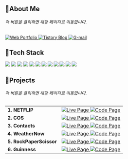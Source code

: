 ## 📍About Me
###### 각 버튼을 클릭하면 해당 페이지로 이동합니다.
<div>
	<a href="https://portfolio-syr.netlify.app/" target="_blank" rel="noopener noreferrer">
	  <img src="https://img.shields.io/badge/web portfolio-0f0f0f?style=for-the-badge&logo=react&logoColor=white" alt="Web Portfolio">
	</a>
 	<a href="https://garrypeggyngowan.tistory.com/" target="_blank" rel="noopener noreferrer">
	  <img src="https://img.shields.io/badge/tistory blog-ff5c4c?style=for-the-badge&logo=tistory&logoColor=white" alt="Tistory Blog">
	</a>
	<a href="mailto:miruyseong@gmail.com">
	  <img src="https://img.shields.io/badge/gmail-4385f5?style=for-the-badge&logo=gmail&logoColor=white" alt="G-mail">
	</a>
</div>

## 📍Tech Stack
<div>
	<img src="https://img.shields.io/badge/JavaScript-F7DF1E?style=for-the-badge&logo=javascript&logoColor=black">
	<img src="https://img.shields.io/badge/React-61DAFB?style=for-the-badge&logo=react&logoColor=black">
	<img src="https://img.shields.io/badge/React Query-FF4154?style=for-the-badge&logo=reactquery&logoColor=white">
	<img src="https://img.shields.io/badge/Redux-764ABC?style=for-the-badge&logo=redux&logoColor=white">
	<img src="https://img.shields.io/badge/Redux Thunk-76B83F?style=for-the-badge&logo=redux&logoColor=white">
	<img src="https://img.shields.io/badge/Framer Motion-0055FF?style=for-the-badge&logo=framer&logoColor=white">
	<img src="https://img.shields.io/badge/React Router-CA4245?style=for-the-badge&logo=reactrouter&logoColor=white">
	<img src="https://img.shields.io/badge/Json Server-000000?style=for-the-badge&logo=json&logoColor=white">
	<img src="https://img.shields.io/badge/Bootstrap-7952B3?style=for-the-badge&logo=bootstrap&logoColor=white">
	<img src="https://img.shields.io/badge/CSS-1572B6?style=for-the-badge&logo=css3&logoColor=white"> 
	<img src="https://img.shields.io/badge/HTML-E34F26?style=for-the-badge&logo=html5&logoColor=white"> 
	<img src="https://img.shields.io/badge/API Call-E3695F?style=for-the-badge&logoColor=white">   
</div>

## 📍Projects
###### 각 버튼을 클릭하면 해당 페이지로 이동합니다.
<table>
  <tbody>
    <tr>
      <td><strong>1. NETFLIP</strong></td>
      <td>
        <a href="https://netflip-syr.netlify.app/" target="_blank" rel="noopener noreferrer">
          <img src="https://img.shields.io/badge/Live%20Page-c5150c?style=for-the-badge&logoColor=black" alt="Live Page">
        </a>
        <a href="https://github.com/seongyurim/netflip-streaming-app-2024" target="_blank" rel="noopener noreferrer">
          <img src="https://img.shields.io/badge/Code%20Page-DC736D?style=for-the-badge&logoColor=black" alt="Code Page">
        </a>
      </td>
    </tr>
    <tr>
      <td><strong>2. COS</strong></td>
      <td>
        <a href="https://cos-syr.netlify.app/" target="_blank" rel="noopener noreferrer">
          <img src="https://img.shields.io/badge/Live%20Page-0f0f0f?style=for-the-badge&logoColor=black" alt="Live Page">
        </a>
        <a href="https://github.com/seongyurim/netflip-streaming-app-2024" target="_blank" rel="noopener noreferrer">
          <img src="https://img.shields.io/badge/Code%20Page-6F6F6F?style=for-the-badge&logoColor=black" alt="Code Page">
        </a>
      </td>
    </tr>
    <tr>
      <td><strong>3. Contacts</strong></td>
      <td>
        <a href="https://seongyurim.github.io/contacts-redux-2024/" target="_blank" rel="noopener noreferrer">
          <img src="https://img.shields.io/badge/Live%20Page-06402b?style=for-the-badge&logoColor=black" alt="Live Page">
        </a>
        <a href="https://github.com/seongyurim/contacts-redux-2024" target="_blank" rel="noopener noreferrer">
          <img src="https://img.shields.io/badge/Code%20Page-6A8C80?style=for-the-badge&logoColor=black" alt="Code Page">
        </a>
      </td>
    </tr>
    <tr>
      <td><strong>4. WeatherNow</strong></td>
      <td>
        <a href="https://seongyurim.github.io/weather-app-2024/" target="_blank" rel="noopener noreferrer">
          <img src="https://img.shields.io/badge/Live%20Page-e75906?style=for-the-badge&logoColor=black" alt="Live Page">
        </a>
        <a href="https://github.com/seongyurim/weather-app-2024" target="_blank" rel="noopener noreferrer">
          <img src="https://img.shields.io/badge/Code%20Page-F19B6A?style=for-the-badge&logoColor=black" alt="Code Page">
        </a>
      </td>
    </tr>
    <tr>
      <td><strong>5. RockPaperScissor</strong></td>
      <td>
        <a href="https://seongyurim.github.io/rock-paper-scissors-2024/" target="_blank" rel="noopener noreferrer">
          <img src="https://img.shields.io/badge/Live%20Page-1e235a?style=for-the-badge&logoColor=black" alt="Live Page">
        </a>
        <a href="https://github.com/seongyurim/rock-paper-scissors-2024" target="_blank" rel="noopener noreferrer">
          <img src="https://img.shields.io/badge/Code%20Page-787B9C?style=for-the-badge&logoColor=black" alt="Code Page">
        </a>
      </td>
    </tr>
    <tr>
      <td><strong>6. Guinness</strong></td>
      <td>
        <a href="https://guinness-syr.netlify.app/" target="_blank" rel="noopener noreferrer">
          <img src="https://img.shields.io/badge/Live%20Page-341e11?style=for-the-badge&logoColor=black" alt="Live Page">
        </a>
        <a href="https://github.com/seongyurim/guinness-js-2023" target="_blank" rel="noopener noreferrer">
          <img src="https://img.shields.io/badge/Code%20Page-857870?style=for-the-badge&logoColor=black" alt="Code Page">
        </a>
      </td>
    </tr>
  </tbody>
</table>



<!--
<div>
  <div class="item">
    <h4>1. NETFLIP</h4>
    <a href="https://netflip-syr.netlify.app/" target="_blank" rel="noopener noreferrer">
      <img src="https://img.shields.io/badge/Live%20Page-c5150c?style=for-the-badge&logoColor=black" alt="Live Page">
    </a>  
    <a href="https://github.com/seongyurim/netflip-streaming-app-2024" target="_blank" rel="noopener noreferrer">
      <img src="https://img.shields.io/badge/View%20On%20GitHub-DC736D?style=for-the-badge&logoColor=black" alt="View On GitHub">
    </a>
  </div>
  
  <div class="item">
    <h4>2. COS</h4>
    <a href="https://cos-syr.netlify.app/" target="_blank" rel="noopener noreferrer">
      <img src="https://img.shields.io/badge/Live%20Page-0f0f0f?style=for-the-badge&logoColor=black" alt="Live Page">
    </a>  
    <a href="https://github.com/seongyurim/netflip-streaming-app-2024" target="_blank" rel="noopener noreferrer">
      <img src="https://img.shields.io/badge/View%20On%20GitHub-6F6F6F?style=for-the-badge&logoColor=black" alt="View On GitHub">
    </a>
  </div>

  <div class="item">
    <h4>3. Contacts</h4>
    <a href="https://seongyurim.github.io/contacts-redux-2024/" target="_blank" rel="noopener noreferrer">
      <img src="https://img.shields.io/badge/Live%20Page-06402b?style=for-the-badge&logoColor=black" alt="Live Page">
    </a>  
    <a href="https://github.com/seongyurim/contacts-redux-2024" target="_blank" rel="noopener noreferrer">
      <img src="https://img.shields.io/badge/View%20On%20GitHub-6A8C80?style=for-the-badge&logoColor=black" alt="View On GitHub">
    </a>
  </div>

  <div class="item">
    <h4>4. WeatherNow</h4>
    <a href="https://seongyurim.github.io/weather-app-2024/" target="_blank" rel="noopener noreferrer">
      <img src="https://img.shields.io/badge/Live%20Page-e75906?style=for-the-badge&logoColor=black" alt="Live Page">
    </a>  
    <a href="https://github.com/seongyurim/weather-app-2024" target="_blank" rel="noopener noreferrer">
      <img src="https://img.shields.io/badge/View%20On%20GitHub-F19B6A?style=for-the-badge&logoColor=black" alt="View On GitHub">
    </a>
  </div>

  <div class="item">
    <h4>5. RockPaperScissor</h4>
    <a href="https://seongyurim.github.io/rock-paper-scissors-2024/" target="_blank" rel="noopener noreferrer">
      <img src="https://img.shields.io/badge/Live%20Page-1e235a?style=for-the-badge&logoColor=black" alt="Live Page">
    </a>  
    <a href="https://github.com/seongyurim/rock-paper-scissors-2024" target="_blank" rel="noopener noreferrer">
      <img src="https://img.shields.io/badge/View%20On%20GitHub-787B9C?style=for-the-badge&logoColor=black" alt="View On GitHub">
    </a>
  </div>

  <div class="item">
    <h4>6. Guinness</h4>
    <a href="https://guinness-syr.netlify.app/" target="_blank" rel="noopener noreferrer">
      <img src="https://img.shields.io/badge/Live%20Page-341e11?style=for-the-badge&logoColor=black" alt="Live Page">
    </a>  
    <a href="https://github.com/seongyurim/guinness-js-2023" target="_blank" rel="noopener noreferrer">
      <img src="https://img.shields.io/badge/View%20On%20GitHub-857870?style=for-the-badge&logoColor=black" alt="View On GitHub">
    </a>
  </div>
</div>
-->
